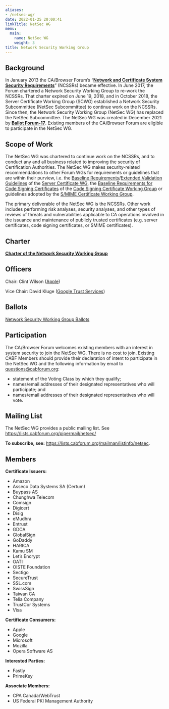 ```yaml
---
aliases:
- /netsec-wg/
date: 2022-01-25 20:00:41
linkTitle: NetSec WG
menu:
  main:
    name: NetSec WG
    weight: 3
title: Network Security Working Group
---
```


## Background 

In January 2013 the CA/Browser Forum’s “[**Network and Certificate System Security Requirements**](/working-groups/netsec/documents/)” (NCSSRs) became effective. In June 2017, the Forum chartered a Network Security Working Group to re-work the NCSSRs. That charter expired on June 19, 2018, and in October 2018, the Server Certificate Working Group (SCWG) established a Network Security Subcommittee (NetSec Subcommittee) to continue work on the NCSSRs. Since then, the Network Security Working Group (NetSec WG) has replaced the NetSec Subcommittee. The NetSec WG was created in December 2021 by [**Ballot Forum-17**](/2021/12/28/ballot-forum-17-creation-of-network-security-working-group/). Existing members of the CA/Browser Forum are eligible to participate in the NetSec WG.

## Scope of Work 

The NetSec WG was chartered to continue work on the NCSSRs, and to conduct any and all business related to improving the security of Certification Authorities. The NetSec WG makes security-related recommendations to other Forum WGs for requirements or guidelines that are within their purview, i.e. the [Baseline Requirements](/working-groups/server/baseline-requirements/about/)/[Extended Validation Guidelines](/working-groups/server/extended-validation/about/) of the [Server Certificate WG](/working-groups/scwg/), the [Baseline Requirements for Code Signing Certificates](/working-groups/code-signing/documents/) of the [Code Signing Certificate Working Group](/working-groups/code-signing/) or guidelines adopted by the [S/MIME Certificate Working Group][1].

The primary deliverable of the NetSec WG is the NCSSRs. Other work includes performing risk analyses, security analyses, and other types of reviews of threats and vulnerabilities applicable to CA operations involved in the issuance and maintenance of publicly trusted certificates (e.g. server certificates, code signing certificates, or SMIME certificates).

## Charter 

[**Charter of the Network Security Working Group**](charter/)

## Officers 

Chair: Clint Wilson ([Apple](https://www.apple.com/))

Vice Chair: David Kluge ([Google Trust Services](https://pki.goog/))

## Ballots 

[Network Security Working Group Ballots](ballots/)

## Participation 

The CA/Browser Forum welcomes existing members with an interest in system security to join the NetSec WG. There is no cost to join. Existing CABF Members should provide their declaration of intent to participate in the NetSec WG and the following information by email to questions@cabforum.org:

- statement of the Voting Class by which they qualify;
- names/email addresses of their designated representatives who will participate; and
- names/email addresses of their designated representatives who will vote.

## Mailing List 

The NetSec WG provides a public mailing list. See https://lists.cabforum.org/pipermail/netsec/

**To subscribe, see:** https://lists.cabforum.org/mailman/listinfo/netsec.

## Members 

**Certificate Issuers:**
- Amazon
- Asseco Data Systems SA (Certum)
- Buypass AS
- Chunghwa Telecom
- Comsign
- Digicert
- Disig
- eMudhra
- Entrust
- GDCA
- GlobalSign
- GoDaddy
- HARICA
- Kamu SM
- Let’s Encrypt
- OATI
- OISTE Foundation
- Sectigo
- SecureTrust
- SSL.com
- SwissSign
- Taiwan CA
- Telia Company
- TrustCor Systems
- Visa

**Certificate Consumers:**
- Apple
- Google
- Microsoft
- Mozilla
- Opera Software AS

**Interested Parties:**
- Fastly
- PrimeKey

**Associate Members:**
- CPA Canada/WebTrust
- US Federal PKI Management Authority

[1]: /working-groups/smime-certificate-wg/

